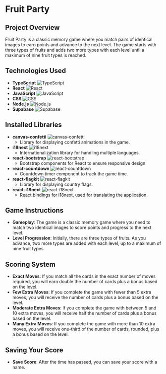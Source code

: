 # Fruit Party

## Project Overview

Fruit Party is a classic memory game where you match pairs of identical images to earn points and advance to the next level. The game starts with three types of fruits and adds two more types with each level until a maximum of nine fruit types is reached.

## Technologies Used

- **TypeScript** ![TypeScript](https://img.shields.io/badge/TypeScript-3178C6?logo=typescript&logoColor=white)
- **React** ![React](https://img.shields.io/badge/React-61DAFB?logo=react&logoColor=white)
- **JavaScript** ![JavaScript](https://img.shields.io/badge/JavaScript-F7DF1C?logo=javascript&logoColor=black)
- **CSS** ![CSS](https://img.shields.io/badge/CSS-1572B6?logo=css3&logoColor=white)
- **Node.js** ![Node.js](https://img.shields.io/badge/Node.js-339933?logo=node.js&logoColor=white)
- **Supabase** ![Supabase](https://img.shields.io/badge/Supabase-3ECF8E?logo=supabase&logoColor=white)

## Installed Libraries

- **canvas-confetti** ![canvas-confetti](https://img.shields.io/badge/canvas--confetti-1.9.3-blue)
  - Library for displaying confetti animations in the game.
- **i18next** ![i18next](https://img.shields.io/badge/i18next-23.12.3-blue)
  - Internationalization library for handling multiple languages.
- **react-bootstrap** ![react-bootstrap](https://img.shields.io/badge/react--bootstrap-2.10.4-blue)
  - Bootstrap components for React to ensure responsive design.
- **react-countdown** ![react-countdown](https://img.shields.io/badge/react--countdown-2.3.5-blue)
  - Countdown timer component to track the game time.
- **react-flagkit** ![react-flagkit](https://img.shields.io/badge/react--flagkit-2.0.4-blue)
  - Library for displaying country flags.
- **react-i18next** ![react-i18next](https://img.shields.io/badge/react--i18next-15.0.1-blue)
  - React bindings for i18next, used for translating the application.

## Game Instructions

- **Gameplay**: The game is a classic memory game where you need to match two identical images to score points and progress to the next level.
- **Level Progression**: Initially, there are three types of fruits. As you advance, two more types are added with each level, up to a maximum of nine fruit types.

## Scoring System

- **Exact Moves**: If you match all the cards in the exact number of moves required, you will earn double the number of cards plus a bonus based on the level.
- **Few Extra Moves**: If you complete the game with fewer than 5 extra moves, you will receive the number of cards plus a bonus based on the level.
- **Moderate Extra Moves**: If you complete the game with between 5 and 10 extra moves, you will receive half the number of cards plus a bonus based on the level.
- **Many Extra Moves**: If you complete the game with more than 10 extra moves, you will receive one-third of the number of cards, rounded, plus a bonus based on the level.

## Saving Your Score

- **Save Score**: After the time has passed, you can save your score with a name.
